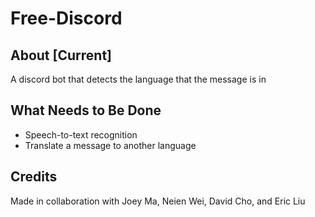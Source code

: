 # Free-Discord

## About [Current]
 A discord bot that detects the language that the message is in

## What Needs to Be Done
- Speech-to-text recognition
- Translate a message to another language

## Credits
Made in collaboration with Joey Ma, Neien Wei, David Cho, and Eric Liu